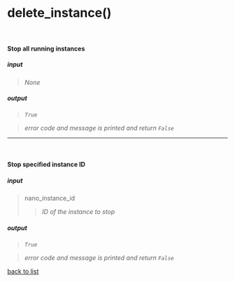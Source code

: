 # **delete_instance()**
<br/>

#### Stop all running instances  
##### input
>*None*

##### output
>*`True`*

>*error code and message is printed and return `False`*

---------

<br/>

#### Stop specified instance ID    
##### input
>nano_instance_id   
>>*ID of the instance to stop*

##### output
>*`True`*

>*error code and message is printed and return `False`*

[back to list](../Index.md)
